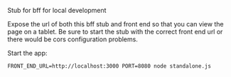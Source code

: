Stub for bff for local development

Expose the url of both this bff stub and front end so that you can view the page on a tablet. Be sure to start the stub with the correct front end url or there would be cors configuration problems.

Start the app:
```
FRONT_END_URL=http://localhost:3000 PORT=8080 node standalone.js
```